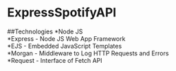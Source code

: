 # ExpressSpotifyAPI

##Technologies
*Node JS  
*Express - Node JS Web App Framework  
*EJS - Embedded JavaScript Templates  
*Morgan - Middleware to Log HTTP Requests and Errors  
*Request - Interface of Fetch API  
